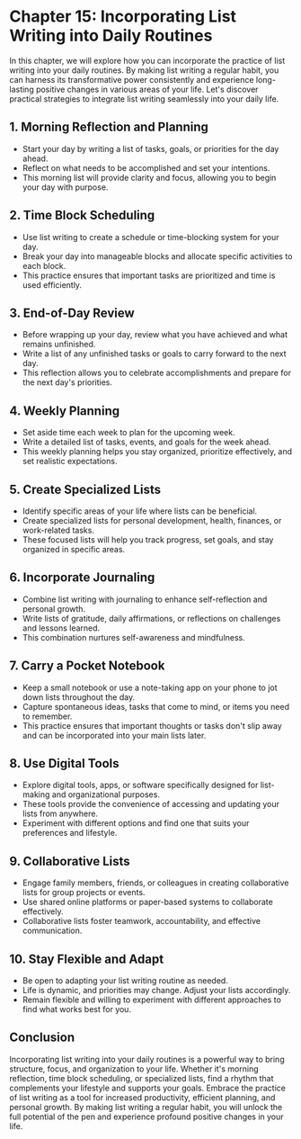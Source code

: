 Chapter 15: Incorporating List Writing into Daily Routines
==========================================================

In this chapter, we will explore how you can incorporate the practice of list writing into your daily routines. By making list writing a regular habit, you can harness its transformative power consistently and experience long-lasting positive changes in various areas of your life. Let's discover practical strategies to integrate list writing seamlessly into your daily life.

**1. Morning Reflection and Planning**
--------------------------------------

* Start your day by writing a list of tasks, goals, or priorities for the day ahead.
* Reflect on what needs to be accomplished and set your intentions.
* This morning list will provide clarity and focus, allowing you to begin your day with purpose.

**2. Time Block Scheduling**
----------------------------

* Use list writing to create a schedule or time-blocking system for your day.
* Break your day into manageable blocks and allocate specific activities to each block.
* This practice ensures that important tasks are prioritized and time is used efficiently.

**3. End-of-Day Review**
------------------------

* Before wrapping up your day, review what you have achieved and what remains unfinished.
* Write a list of any unfinished tasks or goals to carry forward to the next day.
* This reflection allows you to celebrate accomplishments and prepare for the next day's priorities.

**4. Weekly Planning**
----------------------

* Set aside time each week to plan for the upcoming week.
* Write a detailed list of tasks, events, and goals for the week ahead.
* This weekly planning helps you stay organized, prioritize effectively, and set realistic expectations.

**5. Create Specialized Lists**
-------------------------------

* Identify specific areas of your life where lists can be beneficial.
* Create specialized lists for personal development, health, finances, or work-related tasks.
* These focused lists will help you track progress, set goals, and stay organized in specific areas.

**6. Incorporate Journaling**
-----------------------------

* Combine list writing with journaling to enhance self-reflection and personal growth.
* Write lists of gratitude, daily affirmations, or reflections on challenges and lessons learned.
* This combination nurtures self-awareness and mindfulness.

**7. Carry a Pocket Notebook**
------------------------------

* Keep a small notebook or use a note-taking app on your phone to jot down lists throughout the day.
* Capture spontaneous ideas, tasks that come to mind, or items you need to remember.
* This practice ensures that important thoughts or tasks don't slip away and can be incorporated into your main lists later.

**8. Use Digital Tools**
------------------------

* Explore digital tools, apps, or software specifically designed for list-making and organizational purposes.
* These tools provide the convenience of accessing and updating your lists from anywhere.
* Experiment with different options and find one that suits your preferences and lifestyle.

**9. Collaborative Lists**
--------------------------

* Engage family members, friends, or colleagues in creating collaborative lists for group projects or events.
* Use shared online platforms or paper-based systems to collaborate effectively.
* Collaborative lists foster teamwork, accountability, and effective communication.

**10. Stay Flexible and Adapt**
-------------------------------

* Be open to adapting your list writing routine as needed.
* Life is dynamic, and priorities may change. Adjust your lists accordingly.
* Remain flexible and willing to experiment with different approaches to find what works best for you.

**Conclusion**
--------------

Incorporating list writing into your daily routines is a powerful way to bring structure, focus, and organization to your life. Whether it's morning reflection, time block scheduling, or specialized lists, find a rhythm that complements your lifestyle and supports your goals. Embrace the practice of list writing as a tool for increased productivity, efficient planning, and personal growth. By making list writing a regular habit, you will unlock the full potential of the pen and experience profound positive changes in your life.
